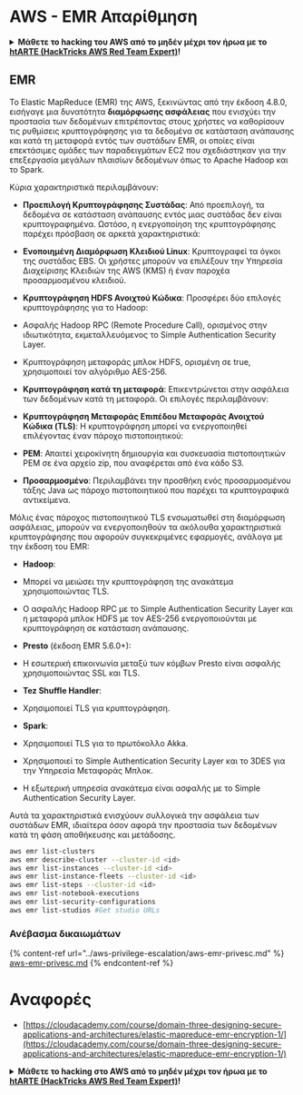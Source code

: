 # AWS - EMR Απαρίθμηση

<details>

<summary><strong>Μάθετε το hacking του AWS από το μηδέν μέχρι τον ήρωα με το</strong> <a href="https://training.hacktricks.xyz/courses/arte"><strong>htARTE (HackTricks AWS Red Team Expert)</strong></a><strong>!</strong></summary>

Άλλοι τρόποι υποστήριξης του HackTricks:

* Εάν θέλετε να δείτε την **εταιρεία σας να διαφημίζεται στο HackTricks** ή να **κατεβάσετε το HackTricks σε μορφή PDF** Ελέγξτε τα [**ΣΧΕΔΙΑ ΣΥΝΔΡΟΜΗΣ**](https://github.com/sponsors/carlospolop)!
* Αποκτήστε το [**επίσημο PEASS & HackTricks swag**](https://peass.creator-spring.com)
* Ανακαλύψτε [**The PEASS Family**](https://opensea.io/collection/the-peass-family), τη συλλογή μας από αποκλειστικά [**NFTs**](https://opensea.io/collection/the-peass-family)
* **Εγγραφείτε στη** 💬 [**ομάδα Discord**](https://discord.gg/hRep4RUj7f) ή στη [**ομάδα telegram**](https://t.me/peass) ή **ακολουθήστε** μας στο **Twitter** 🐦 [**@hacktricks_live**](https://twitter.com/hacktricks_live)**.**
* **Μοιραστείτε τα hacking tricks σας υποβάλλοντας PRs στα** [**HackTricks**](https://github.com/carlospolop/hacktricks) και [**HackTricks Cloud**](https://github.com/carlospolop/hacktricks-cloud) αποθετήρια του github.

</details>

## EMR

Το Elastic MapReduce (EMR) της AWS, ξεκινώντας από την έκδοση 4.8.0, εισήγαγε μια δυνατότητα **διαμόρφωσης ασφάλειας** που ενισχύει την προστασία των δεδομένων επιτρέποντας στους χρήστες να καθορίσουν τις ρυθμίσεις κρυπτογράφησης για τα δεδομένα σε κατάσταση ανάπαυσης και κατά τη μεταφορά εντός των συστάδων EMR, οι οποίες είναι επεκτάσιμες ομάδες των παραδειγμάτων EC2 που σχεδιάστηκαν για την επεξεργασία μεγάλων πλαισίων δεδομένων όπως το Apache Hadoop και το Spark.

Κύρια χαρακτηριστικά περιλαμβάνουν:

- **Προεπιλογή Κρυπτογράφησης Συστάδας**: Από προεπιλογή, τα δεδομένα σε κατάσταση ανάπαυσης εντός μιας συστάδας δεν είναι κρυπτογραφημένα. Ωστόσο, η ενεργοποίηση της κρυπτογράφησης παρέχει πρόσβαση σε αρκετά χαρακτηριστικά:
- **Ενοποιημένη Διαμόρφωση Κλειδιού Linux**: Κρυπτογραφεί τα όγκοι της συστάδας EBS. Οι χρήστες μπορούν να επιλέξουν την Υπηρεσία Διαχείρισης Κλειδιών της AWS (KMS) ή έναν παροχέα προσαρμοσμένου κλειδιού.
- **Κρυπτογράφηση HDFS Ανοιχτού Κώδικα**: Προσφέρει δύο επιλογές κρυπτογράφησης για το Hadoop:
- Ασφαλής Hadoop RPC (Remote Procedure Call), ορισμένος στην ιδιωτικότητα, εκμεταλλευόμενος το Simple Authentication Security Layer.
- Κρυπτογράφηση μεταφοράς μπλοκ HDFS, ορισμένη σε true, χρησιμοποιεί τον αλγόριθμο AES-256.

- **Κρυπτογράφηση κατά τη μεταφορά**: Επικεντρώνεται στην ασφάλεια των δεδομένων κατά τη μεταφορά. Οι επιλογές περιλαμβάνουν:
- **Κρυπτογράφηση Μεταφοράς Επιπέδου Μεταφοράς Ανοιχτού Κώδικα (TLS)**: Η κρυπτογράφηση μπορεί να ενεργοποιηθεί επιλέγοντας έναν πάροχο πιστοποιητικού:
- **PEM**: Απαιτεί χειροκίνητη δημιουργία και συσκευασία πιστοποιητικών PEM σε ένα αρχείο zip, που αναφέρεται από ένα κάδο S3.
- **Προσαρμοσμένο**: Περιλαμβάνει την προσθήκη ενός προσαρμοσμένου τάξης Java ως πάροχο πιστοποιητικού που παρέχει τα κρυπτογραφικά αντικείμενα.

Μόλις ένας πάροχος πιστοποιητικού TLS ενσωματωθεί στη διαμόρφωση ασφάλειας, μπορούν να ενεργοποιηθούν τα ακόλουθα χαρακτηριστικά κρυπτογράφησης που αφορούν συγκεκριμένες εφαρμογές, ανάλογα με την έκδοση του EMR:

- **Hadoop**:
- Μπορεί να μειώσει την κρυπτογράφηση της ανακάτεμα χρησιμοποιώντας TLS.
- Ο ασφαλής Hadoop RPC με το Simple Authentication Security Layer και η μεταφορά μπλοκ HDFS με τον AES-256 ενεργοποιούνται με κρυπτογράφηση σε κατάσταση ανάπαυσης.

- **Presto** (έκδοση EMR 5.6.0+):
- Η εσωτερική επικοινωνία μεταξύ των κόμβων Presto είναι ασφαλής χρησιμοποιώντας SSL και TLS.

- **Tez Shuffle Handler**:
- Χρησιμοποιεί TLS για κρυπτογράφηση.

- **Spark**:
- Χρησιμοποιεί TLS για το πρωτόκολλο Akka.
- Χρησιμοποιεί το Simple Authentication Security Layer και το 3DES για την Υπηρεσία Μεταφοράς Μπλοκ.
- Η εξωτερική υπηρεσία ανακάτεμα είναι ασφαλής με το Simple Authentication Security Layer.

Αυτά τα χαρακτηριστικά ενισχύουν συλλογικά την ασφάλεια των συστάδων EMR, ιδιαίτερα όσον αφορά την προστασία των δεδομένων κατά τη φάση αποθήκευσης και μετάδοσης.
```bash
aws emr list-clusters
aws emr describe-cluster --cluster-id <id>
aws emr list-instances --cluster-id <id>
aws emr list-instance-fleets --cluster-id <id>
aws emr list-steps --cluster-id <id>
aws emr list-notebook-executions
aws emr list-security-configurations
aws emr list-studios #Get studio URLs
```
### Ανέβασμα δικαιωμάτων

{% content-ref url="../aws-privilege-escalation/aws-emr-privesc.md" %}
[aws-emr-privesc.md](../aws-privilege-escalation/aws-emr-privesc.md)
{% endcontent-ref %}

# Αναφορές
* [https://cloudacademy.com/course/domain-three-designing-secure-applications-and-architectures/elastic-mapreduce-emr-encryption-1/](https://cloudacademy.com/course/domain-three-designing-secure-applications-and-architectures/elastic-mapreduce-emr-encryption-1/)

<details>

<summary><strong>Μάθετε το hacking στο AWS από το μηδέν μέχρι τον ήρωα με το</strong> <a href="https://training.hacktricks.xyz/courses/arte"><strong>htARTE (HackTricks AWS Red Team Expert)</strong></a><strong>!</strong></summary>

Άλλοι τρόποι για να υποστηρίξετε το HackTricks:

* Εάν θέλετε να δείτε την **εταιρεία σας να διαφημίζεται στο HackTricks** ή να **κατεβάσετε το HackTricks σε μορφή PDF** ελέγξτε τα [**ΣΧΕΔΙΑ ΣΥΝΔΡΟΜΗΣ**](https://github.com/sponsors/carlospolop)!
* Αποκτήστε το [**επίσημο PEASS & HackTricks swag**](https://peass.creator-spring.com)
* Ανακαλύψτε [**The PEASS Family**](https://opensea.io/collection/the-peass-family), τη συλλογή μας από αποκλειστικά [**NFTs**](https://opensea.io/collection/the-peass-family)
* **Εγγραφείτε στη** 💬 [**ομάδα Discord**](https://discord.gg/hRep4RUj7f) ή στην [**ομάδα telegram**](https://t.me/peass) ή **ακολουθήστε** μας στο **Twitter** 🐦 [**@hacktricks_live**](https://twitter.com/hacktricks_live)**.**
* **Μοιραστείτε τα hacking tricks σας υποβάλλοντας PRs στα** [**HackTricks**](https://github.com/carlospolop/hacktricks) και [**HackTricks Cloud**](https://github.com/carlospolop/hacktricks-cloud) αποθετήρια του github.

</details>
